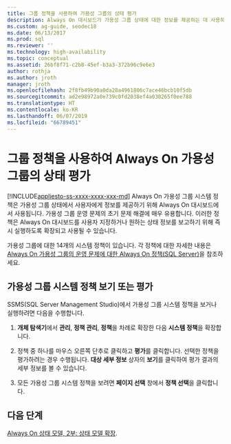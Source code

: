 ```yaml
---
title: 그룹 정책을 사용하여 가용성 그룹의 상태 평가
description: Always On 대시보드가 가용성 그룹 상태에 대한 정보를 제공하는 데 사용하는 그룹 시스템 정책을 보는 방법을 알아봅니다.
ms.custom: ag-guide, seodec18
ms.date: 06/13/2017
ms.prod: sql
ms.reviewer: ''
ms.technology: high-availability
ms.topic: conceptual
ms.assetid: 26bf8f71-c2b8-45ef-b3a3-372b96c9e6e3
author: rothja
ms.author: jroth
manager: jroth
ms.openlocfilehash: 2f8fb49b90a0da28a4961806c7ace46bcb10f5db
ms.sourcegitcommit: ad2e98972a0e739c0fd2038ef4a030265f0ee788
ms.translationtype: HT
ms.contentlocale: ko-KR
ms.lasthandoff: 06/07/2019
ms.locfileid: "66789451"
---
```

# <a name="evaluate-health-of-the-always-on-availability-group-using-group-policies"></a>그룹 정책을 사용하여 Always On 가용성 그룹의 상태 평가
[!INCLUDE[appliesto-ss-xxxx-xxxx-xxx-md](../../../includes/appliesto-ss-xxxx-xxxx-xxx-md.md)]
  Always On 가용성 그룹 시스템 정책은 가용성 그룹 상태에서 사용자에게 정보를 제공하기 위해 Always On 대시보드에서 사용됩니다. 가용성 그룹 운영 문제의 초기 문제 해결에 매우 유용합니다. 이러한 정책은 Always On 대시보드를 사용자 지정하거나 원하는 상태 정보를 보고하기 위해 즉시 실행하도록 확장되고 사용될 수 있습니다.  
  
 가용성 그룹에 대한 14개의 시스템 정책이 있습니다. 각 정책에 대한 자세한 내용은 [Always On 가용성 그룹의 운영 문제에 대한 Always On 정책(SQL Server)](always-on-policies-for-operational-issues-always-on-availability.md)을 참조하세요.  
  
## <a name="view-or-evaluate-availability-groups-system-policies"></a>가용성 그룹 시스템 정책 보기 또는 평가  
 SSMS(SQL Server Management Studio)에서 가용성 그룹 시스템 정책을 보거나 실행하려면 다음을 수행합니다.  
  
1.  **개체 탐색기**에서 **관리**, **정책 관리**, **정책**을 차례로 확장한 다음 **시스템 정책**을 확장합니다.  
  
2.  정책 중 하나를 마우스 오른쪽 단추로 클릭하고 **평가**를 클릭합니다. 선택한 정책을 평가하려는 경우 수행됩니다. **대상 세부 정보** 상자의 **보기**를 클릭하여 평가 결과의 세부 정보를 볼 수 있습니다.  
  
3.  모든 가용성 그룹 시스템 정책을 보려면 **페이지 선택** 창에서 **정책 선택**을 클릭합니다.  
  
## <a name="next-steps"></a>다음 단계  
 [Always On 상태 모델, 2부: 상태 모델 확장](https://blogs.msdn.com/b/sqlalwayson/archive/2012/02/13/extending-the-alwayson-health-model.aspx).   
  
  
